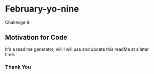 # February-yo-nine
Challenge 9


## Motivation for Code

It's a read me generator, will I will use and update this readMe at a later time.

### Thank You
